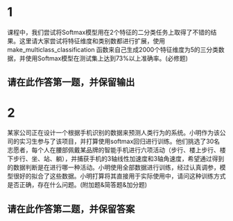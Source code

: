 # 1
课程中，我们尝试将Softmax模型用在2个特征的二分类任务上取得了不错的结果。这里请大家尝试将特征维度和类别数都进行扩展，使用make_multiclass_classification 函数来自己生成2000个特征维度为5的三分类数据，并使用Softmax模型在测试集上达到73%以上准确率。(必修题)

## 请在此作答第一题，并保留输出


# 2
某家公司正在设计一个根据手机识别的数据来预测人类行为的系统。小明作为该公司的实习生参与了该项目，并打算使用softmax回归进行训练。他们挑选了30名志愿者，每个人在腰部佩戴某品牌的智能手机进行六项活动（步行、楼上步行、楼下步行、坐、站、躺），并捕获手机的3轴线性加速度和3轴角速度，希望通过得到的数据判断是在进行哪一种活动。小明使用全部数据进行训练，经过认真调参，模型很好的拟合了这些数据。小明打算将其直接用于实际使用中，请问这种训练方式是否正确，存在什么问题。(附加题&简答题&加分题)

## 请在此作答第二题，并保留答案
